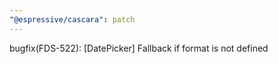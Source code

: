 ```yaml
---
"@espressive/cascara": patch
---
```


bugfix(FDS-522): [DatePicker] Fallback if format is not defined
